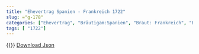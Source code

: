 ```yaml
---
title: "Ehevertrag Spanien - Frankreich 1722"
slug: ="g-178"
categories: ["Ehevertrag", "Bräutigam:Spanien", "Braut: Frankreich", "Eheschließung vollzogen?:Nein", "verschiedenkonfessionelle Ehe?:Nein", "Dynastie Bräutigam:Bourbon (Spanien)", "Akteur Bräutigam:Bourbon (Spanien)", "Akteur Braut:Bourbon (Frankreich)", "Textbezug?:nein", "Ständisch?:nein", "Ratifikation?:nein", "Sonstiges?:ja", "Bräutigam:Spanien", "Braut: Frankreich"]
tags: [ "1722"]
---
```

<!--more-->
{{<v13>}}
[Download Json](/vertraege/vertrag-178.json)
